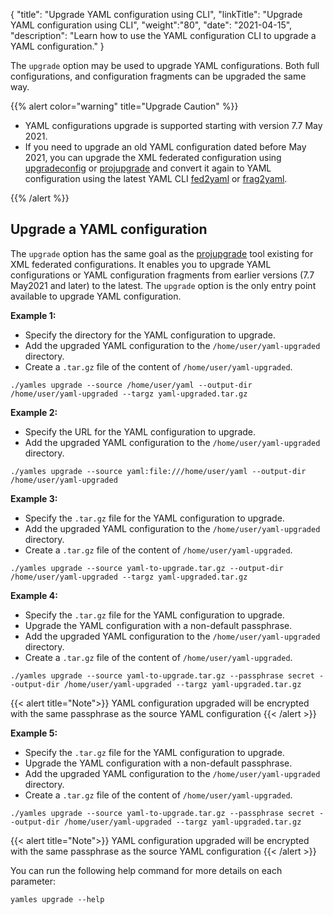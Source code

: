 {
"title": "Upgrade YAML configuration using CLI",
"linkTitle": "Upgrade YAML configuration using CLI",
"weight":"80",
"date": "2021-04-15",
"description": "Learn how to use the YAML configuration CLI to upgrade a YAML configuration."
}

The `upgrade` option may be used to upgrade YAML configurations. Both full configurations, and configuration fragments can be upgraded the same way.

{{% alert color="warning" title="Upgrade Caution" %}}

* YAML configurations upgrade is supported starting with version 7.7 May 2021.
* If you need to upgrade an old YAML configuration dated before May 2021, you can upgrade the XML federated configuration using [upgradeconfig](/docs/apim_installation/apigw_upgrade/upgrade_analytics/#upgradeconfig-options) or [projupgrade](/docs/apim_reference/devopstools_ref/#projupgrade-command-options) and convert it again to YAML configuration using the latest YAML CLI [fed2yaml](/docs/apim_yamles/apim_yamles_cli/yamles_cli_convert/#convert-your-xml-configuration-to-a-yaml-configuration) or [frag2yaml](/docs/apim_yamles/apim_yamles_cli/yamles_cli_convert/#convert-your-xml-configuration-fragment-to-a-yaml-configuration-fragment).

{{% /alert %}}

## Upgrade a YAML configuration

The `upgrade` option has the same goal as the [projupgrade](/docs/apim_reference/devopstools_ref/) tool existing for XML federated configurations. It enables you to upgrade YAML configurations or YAML configuration fragments from earlier versions (7.7 May2021 and later) to the latest. The `upgrade` option is the only entry point available to upgrade YAML configuration.

**Example 1:**

* Specify the directory for the YAML configuration to upgrade.
* Add the upgraded YAML configuration to the `/home/user/yaml-upgraded` directory.
* Create a `.tar.gz` file of the content of `/home/user/yaml-upgraded`.

```
./yamles upgrade --source /home/user/yaml --output-dir /home/user/yaml-upgraded --targz yaml-upgraded.tar.gz
```

**Example 2:**

* Specify the URL for the YAML configuration to upgrade.
* Add the upgraded YAML configuration to the `/home/user/yaml-upgraded` directory.

```
./yamles upgrade --source yaml:file:///home/user/yaml --output-dir /home/user/yaml-upgraded
```

**Example 3:**

* Specify the `.tar.gz` file for the YAML configuration to upgrade.
* Add the upgraded YAML configuration to the `/home/user/yaml-upgraded` directory.
* Create a `.tar.gz` file of the content of `/home/user/yaml-upgraded`.

```
./yamles upgrade --source yaml-to-upgrade.tar.gz --output-dir /home/user/yaml-upgraded --targz yaml-upgraded.tar.gz
```

**Example 4:**

* Specify the `.tar.gz` file for the YAML configuration to upgrade.
* Upgrade the YAML configuration with a non-default passphrase.
* Add the upgraded YAML configuration to the `/home/user/yaml-upgraded` directory.
* Create a `.tar.gz` file of the content of `/home/user/yaml-upgraded`.

```
./yamles upgrade --source yaml-to-upgrade.tar.gz --passphrase secret --output-dir /home/user/yaml-upgraded --targz yaml-upgraded.tar.gz
```

{{< alert title="Note">}}
YAML configuration upgraded will be encrypted with the same passphrase as the source YAML configuration
{{< /alert >}}

**Example 5:**

* Specify the `.tar.gz` file for the YAML configuration to upgrade.
* Upgrade the YAML configuration with a non-default passphrase.
* Add the upgraded YAML configuration to the `/home/user/yaml-upgraded` directory.
* Create a `.tar.gz` file of the content of `/home/user/yaml-upgraded`.

```
./yamles upgrade --source yaml-to-upgrade.tar.gz --passphrase secret --output-dir /home/user/yaml-upgraded --targz yaml-upgraded.tar.gz
```

{{< alert title="Note">}}
YAML configuration upgraded will be encrypted with the same passphrase as the source YAML configuration
{{< /alert >}}

You can run the following help command for more details on each parameter:

```
yamles upgrade --help
```
